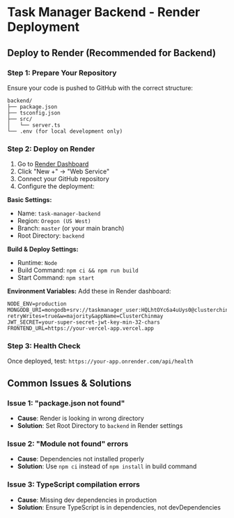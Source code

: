 # Task Manager Backend - Render Deployment

## Deploy to Render (Recommended for Backend)

### Step 1: Prepare Your Repository
Ensure your code is pushed to GitHub with the correct structure:
```
backend/
├── package.json
├── tsconfig.json
├── src/
│   └── server.ts
└── .env (for local development only)
```

### Step 2: Deploy on Render
1. Go to [Render Dashboard](https://dashboard.render.com/)
2. Click "New +" → "Web Service"
3. Connect your GitHub repository
4. Configure the deployment:

**Basic Settings:**
- Name: `task-manager-backend`
- Region: `Oregon (US West)`
- Branch: `master` (or your main branch)
- Root Directory: `backend`

**Build & Deploy Settings:**
- Runtime: `Node`
- Build Command: `npm ci && npm run build`
- Start Command: `npm start`

**Environment Variables:**
Add these in Render dashboard:
```
NODE_ENV=production
MONGODB_URI=mongodb+srv://taskmanager_user:HQLhtOYc6a4uUys0@clusterchinmay.subcr1f.mongodb.net/?retryWrites=true&w=majority&appName=ClusterChinmay
JWT_SECRET=your-super-secret-jwt-key-min-32-chars
FRONTEND_URL=https://your-vercel-app.vercel.app
```

### Step 3: Health Check
Once deployed, test: `https://your-app.onrender.com/api/health`

## Common Issues & Solutions

### Issue 1: "package.json not found"
- **Cause**: Render is looking in wrong directory
- **Solution**: Set Root Directory to `backend` in Render settings

### Issue 2: "Module not found" errors
- **Cause**: Dependencies not installed properly
- **Solution**: Use `npm ci` instead of `npm install` in build command

### Issue 3: TypeScript compilation errors
- **Cause**: Missing dev dependencies in production
- **Solution**: Ensure TypeScript is in dependencies, not devDependencies
